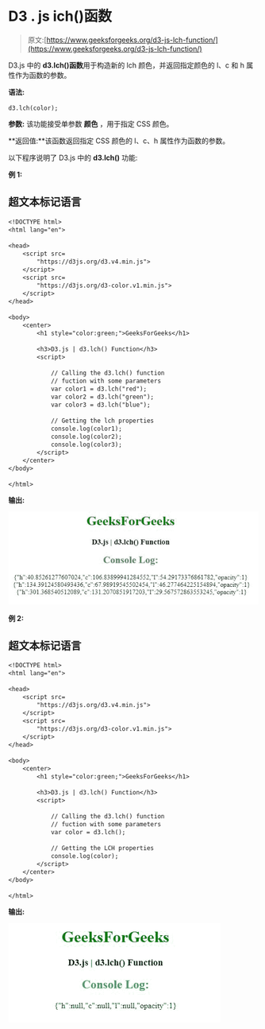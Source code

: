 # D3 . js ich()函数

> 原文:[https://www.geeksforgeeks.org/d3-js-lch-function/](https://www.geeksforgeeks.org/d3-js-lch-function/)

D3.js 中的 **d3.lch()函数**用于构造新的 lch 颜色，并返回指定颜色的 l、c 和 h 属性作为函数的参数。

**语法:**

```
d3.lch(color);
```

**参数:** 该功能接受单参数 **颜色** ，用于指定 CSS 颜色。

**返回值:**该函数返回指定 CSS 颜色的 l、c、h 属性作为函数的参数。

以下程序说明了 D3.js 中的 **d3.lch()** 功能:

**例 1:**

## 超文本标记语言

```
<!DOCTYPE html>
<html lang="en">

<head>
    <script src=
        "https://d3js.org/d3.v4.min.js">
    </script>
    <script src=
        "https://d3js.org/d3-color.v1.min.js">
    </script>
</head>

<body>
    <center>
        <h1 style="color:green;">GeeksForGeeks</h1>

        <h3>D3.js | d3.lch() Function</h3>
        <script>

            // Calling the d3.lch() function
            // fuction with some parameters 
            var color1 = d3.lch("red");
            var color2 = d3.lch("green");
            var color3 = d3.lch("blue");

            // Getting the lch properties 
            console.log(color1);
            console.log(color2);
            console.log(color3); 
        </script>
    </center>
</body>

</html>
```

**输出:**

![](img/aa73fd02519a1de715bab592bfc71579.png)

**例 2:**

## 超文本标记语言

```
<!DOCTYPE html>
<html lang="en">

<head>
    <script src=
        "https://d3js.org/d3.v4.min.js">
    </script>
    <script src=
        "https://d3js.org/d3-color.v1.min.js">
    </script>
</head>

<body>
    <center>
        <h1 style="color:green;">GeeksForGeeks</h1>

        <h3>D3.js | d3.lch() Function</h3>
        <script>

            // Calling the d3.lch() function
            // fuction with some parameters 
            var color = d3.lch();

            // Getting the LCH properties 
            console.log(color); 
        </script>
    </center>
</body>

</html>
```

**输出:**

![](img/c1b3b5dc0be2b76088621f300d4ed9d4.png)
